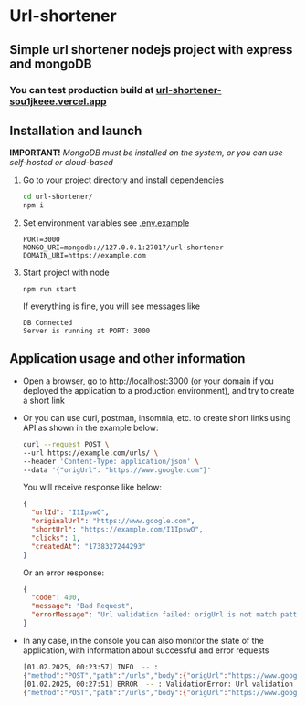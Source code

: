 # Url-shortener

## Simple url shortener nodejs project with express and mongoDB

### You can test production build at [url-shortener-sou1jkeee.vercel.app](https://url-shortener-sou1jkeee.vercel.app)

## Installation and launch

**IMPORTANT!** _MongoDB must be installed on the system, or you can use self-hosted or cloud-based_

1. Go to your project directory and install dependencies

   ```bash
   cd url-shortener/
   npm i
   ```

2. Set environment variables see [.env.example](./.env.example)

   ```
   PORT=3000
   MONGO_URI=mongodb://127.0.0.1:27017/url-shortener
   DOMAIN_URI=https://example.com
   ```

3. Start project with node

   ```
   npm run start
   ```

   If everything is fine, you will see messages like

   ```
   DB Connected
   Server is running at PORT: 3000
   ```

## Application usage and other information

- Open a browser, go to http://localhost:3000 (or your domain if you deployed the application to a production environment), and try to create a short link
- Or you can use curl, postman, insomnia, etc. to create short links using API as shown in the example below:

  ```bash
  curl --request POST \
  --url https://example.com/urls/ \
  --header 'Content-Type: application/json' \
  --data '{"origUrl": "https://www.google.com"}'
  ```

  You will receive response like below:

  ```json
  {
    "urlId": "I1IpswO",
    "originalUrl": "https://www.google.com",
    "shortUrl": "https://example.com/I1IpswO",
    "clicks": 1,
    "createdAt": "1738327244293"
  }
  ```

  Or an error response:

  ```json
  {
    "code": 400,
    "message": "Bad Request",
    "errorMessage": "Url validation failed: origUrl is not match pattern"
  }
  ```

- In any case, in the console you can also monitor the state of the application, with information about successful and error requests

  ```bash
  [01.02.2025, 00:23:57] INFO  -- :
  {"method":"POST","path":"/urls","body":{"origUrl":"https://www.google.com/"}}
  [01.02.2025, 00:27:51] ERROR  -- : ValidationError: Url validation failed: origUrl cant be blank
  {"method":"POST","path":"/urls","body":{"origUrl":"https://www.google.com/!"}}
  ```
